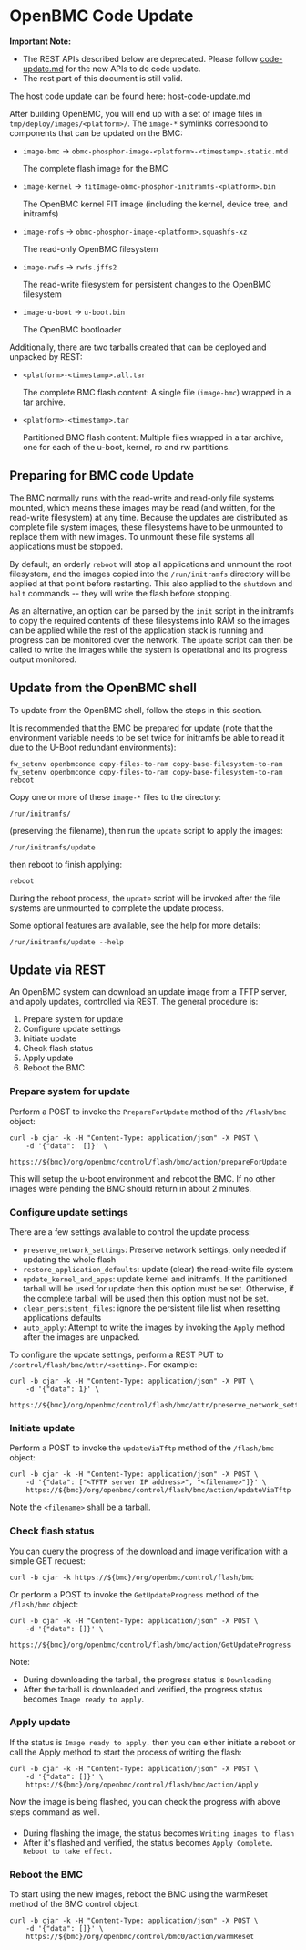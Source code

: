 # OpenBMC Code Update

**Important Note:**

- The REST APIs described below are deprecated. Please follow
  [code-update.md](code-update.md) for the new APIs to do code update.
- The rest part of this document is still valid.

The host code update can be found here:
[host-code-update.md](host-code-update.md)

After building OpenBMC, you will end up with a set of image files in
`tmp/deploy/images/<platform>/`. The `image-*` symlinks correspond to components
that can be updated on the BMC:

- `image-bmc` → `obmc-phosphor-image-<platform>-<timestamp>.static.mtd`

  The complete flash image for the BMC

- `image-kernel` → `fitImage-obmc-phosphor-initramfs-<platform>.bin`

  The OpenBMC kernel FIT image (including the kernel, device tree, and
  initramfs)

- `image-rofs` → `obmc-phosphor-image-<platform>.squashfs-xz`

  The read-only OpenBMC filesystem

- `image-rwfs` → `rwfs.jffs2`

  The read-write filesystem for persistent changes to the OpenBMC filesystem

- `image-u-boot` → `u-boot.bin`

  The OpenBMC bootloader

Additionally, there are two tarballs created that can be deployed and unpacked
by REST:

- `<platform>-<timestamp>.all.tar`

  The complete BMC flash content: A single file (`image-bmc`) wrapped in a tar
  archive.

- `<platform>-<timestamp>.tar`

  Partitioned BMC flash content: Multiple files wrapped in a tar archive, one
  for each of the u-boot, kernel, ro and rw partitions.

## Preparing for BMC code Update

The BMC normally runs with the read-write and read-only file systems mounted,
which means these images may be read (and written, for the read-write
filesystem) at any time. Because the updates are distributed as complete file
system images, these filesystems have to be unmounted to replace them with new
images. To unmount these file systems all applications must be stopped.

By default, an orderly `reboot` will stop all applications and unmount the root
filesystem, and the images copied into the `/run/initramfs` directory will be
applied at that point before restarting. This also applied to the `shutdown` and
`halt` commands -- they will write the flash before stopping.

As an alternative, an option can be parsed by the `init` script in the initramfs
to copy the required contents of these filesystems into RAM so the images can be
applied while the rest of the application stack is running and progress can be
monitored over the network. The `update` script can then be called to write the
images while the system is operational and its progress output monitored.

## Update from the OpenBMC shell

To update from the OpenBMC shell, follow the steps in this section.

It is recommended that the BMC be prepared for update (note that the environment
variable needs to be set twice for initramfs be able to read it due to the
U-Boot redundant environments):

    fw_setenv openbmconce copy-files-to-ram copy-base-filesystem-to-ram
    fw_setenv openbmconce copy-files-to-ram copy-base-filesystem-to-ram
    reboot

Copy one or more of these `image-*` files to the directory:

    /run/initramfs/

(preserving the filename), then run the `update` script to apply the images:

    /run/initramfs/update

then reboot to finish applying:

    reboot

During the reboot process, the `update` script will be invoked after the file
systems are unmounted to complete the update process.

Some optional features are available, see the help for more details:

    /run/initramfs/update --help

## Update via REST

An OpenBMC system can download an update image from a TFTP server, and apply
updates, controlled via REST. The general procedure is:

1. Prepare system for update
2. Configure update settings
3. Initiate update
4. Check flash status
5. Apply update
6. Reboot the BMC

### Prepare system for update

Perform a POST to invoke the `PrepareForUpdate` method of the `/flash/bmc`
object:

    curl -b cjar -k -H "Content-Type: application/json" -X POST \
        -d '{"data":  []}' \
        https://${bmc}/org/openbmc/control/flash/bmc/action/prepareForUpdate

This will setup the u-boot environment and reboot the BMC. If no other images
were pending the BMC should return in about 2 minutes.

### Configure update settings

There are a few settings available to control the update process:

- `preserve_network_settings`: Preserve network settings, only needed if
  updating the whole flash
- `restore_application_defaults`: update (clear) the read-write file system
- `update_kernel_and_apps`: update kernel and initramfs. If the partitioned
  tarball will be used for update then this option must be set. Otherwise, if
  the complete tarball will be used then this option must not be set.
- `clear_persistent_files`: ignore the persistent file list when resetting
  applications defaults
- `auto_apply`: Attempt to write the images by invoking the `Apply` method after
  the images are unpacked.

To configure the update settings, perform a REST PUT to
`/control/flash/bmc/attr/<setting>`. For example:

    curl -b cjar -k -H "Content-Type: application/json" -X PUT \
        -d '{"data": 1}' \
        https://${bmc}/org/openbmc/control/flash/bmc/attr/preserve_network_settings

### Initiate update

Perform a POST to invoke the `updateViaTftp` method of the `/flash/bmc` object:

    curl -b cjar -k -H "Content-Type: application/json" -X POST \
        -d '{"data": ["<TFTP server IP address>", "<filename>"]}' \
        https://${bmc}/org/openbmc/control/flash/bmc/action/updateViaTftp

Note the `<filename>` shall be a tarball.

### Check flash status

You can query the progress of the download and image verification with a simple
GET request:

    curl -b cjar -k https://${bmc}/org/openbmc/control/flash/bmc

Or perform a POST to invoke the `GetUpdateProgress` method of the `/flash/bmc`
object:

    curl -b cjar -k -H "Content-Type: application/json" -X POST \
        -d '{"data": []}' \
        https://${bmc}/org/openbmc/control/flash/bmc/action/GetUpdateProgress

Note:

- During downloading the tarball, the progress status is `Downloading`
- After the tarball is downloaded and verified, the progress status becomes
  `Image ready to apply`.

### Apply update

If the status is `Image ready to apply.` then you can either initiate a reboot
or call the Apply method to start the process of writing the flash:

    curl -b cjar -k -H "Content-Type: application/json" -X POST \
        -d '{"data": []}' \
        https://${bmc}/org/openbmc/control/flash/bmc/action/Apply

Now the image is being flashed, you can check the progress with above steps
command as well.

- During flashing the image, the status becomes `Writing images to flash`
- After it's flashed and verified, the status becomes
  `Apply Complete. Reboot to take effect.`

### Reboot the BMC

To start using the new images, reboot the BMC using the warmReset method of the
BMC control object:

    curl -b cjar -k -H "Content-Type: application/json" -X POST \
        -d '{"data": []}' \
        https://${bmc}/org/openbmc/control/bmc0/action/warmReset
